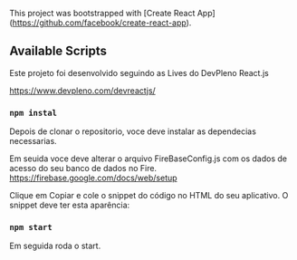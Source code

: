 This project was bootstrapped with [Create React App] (https://github.com/facebook/create-react-app).

## Available Scripts

Este projeto foi desenvolvido seguindo as Lives do DevPleno React.js

https://www.devpleno.com/devreactjs/

### `npm instal`

 Depois de clonar o repositorio, voce deve instalar as dependecias necessarias.

 Em seuida voce deve alterar o arquivo FireBaseConfig.js com os dados de acesso do seu banco de dados no Fire.
 https://firebase.google.com/docs/web/setup

 Clique em Copiar e cole o snippet do código no HTML do seu aplicativo. O snippet deve ter esta aparência:

<script src="https://www.gstatic.com/firebasejs/5.7.1/firebase.js"></script>
<script>
  // Initialize Firebase
  // TODO: Replace with your project's customized code snippet
  var config = {
    apiKey: "<API_KEY>",
    authDomain: "<PROJECT_ID>.firebaseapp.com",
    databaseURL: "https://<DATABASE_NAME>.firebaseio.com",
    projectId: "<PROJECT_ID>",
    storageBucket: "<BUCKET>.appspot.com",
    messagingSenderId: "<SENDER_ID>",
  };
  firebase.initializeApp(config);
</script>


### `npm start`

Em seguida roda o start.




